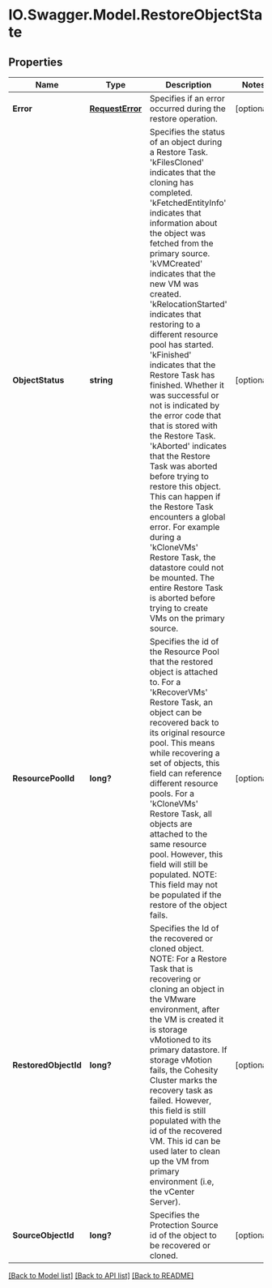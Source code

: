 # IO.Swagger.Model.RestoreObjectState
## Properties

Name | Type | Description | Notes
------------ | ------------- | ------------- | -------------
**Error** | [**RequestError**](RequestError.md) | Specifies if an error occurred during the restore operation. | [optional] 
**ObjectStatus** | **string** | Specifies the status of an object during a Restore Task. &#39;kFilesCloned&#39; indicates that the cloning has completed. &#39;kFetchedEntityInfo&#39; indicates that information about the object was fetched from the primary source. &#39;kVMCreated&#39; indicates that the new VM was created. &#39;kRelocationStarted&#39; indicates that restoring to a different resource pool has started. &#39;kFinished&#39; indicates that the Restore Task has finished. Whether it was successful or not is indicated by the error code that that is stored with the Restore Task. &#39;kAborted&#39; indicates that the Restore Task was aborted before trying to restore this object. This can happen if the Restore Task encounters a global error. For example during a &#39;kCloneVMs&#39; Restore Task, the datastore could not be mounted. The entire Restore Task is aborted before trying to create VMs on the primary source. | [optional] 
**ResourcePoolId** | **long?** | Specifies the id of the Resource Pool that the restored object is attached to. For a &#39;kRecoverVMs&#39; Restore Task, an object can be recovered back to its original resource pool. This means while recovering a set of objects, this field can reference different resource pools. For a &#39;kCloneVMs&#39; Restore Task, all objects are attached to the same resource pool. However, this field will still be populated. NOTE: This field may not be populated if the restore of the object fails. | [optional] 
**RestoredObjectId** | **long?** | Specifies the Id of the recovered or cloned object. NOTE: For a Restore Task that is recovering or cloning an object in the VMware environment, after the VM is created it is storage vMotioned to its primary datastore. If storage vMotion fails, the Cohesity Cluster marks the recovery task as failed. However, this field is still populated with the id of the recovered VM. This id can be used later to clean up the VM from primary environment (i.e, the vCenter Server). | [optional] 
**SourceObjectId** | **long?** | Specifies the Protection Source id of the object to be recovered or cloned. | [optional] 

[[Back to Model list]](../README.md#documentation-for-models) [[Back to API list]](../README.md#documentation-for-api-endpoints) [[Back to README]](../README.md)


